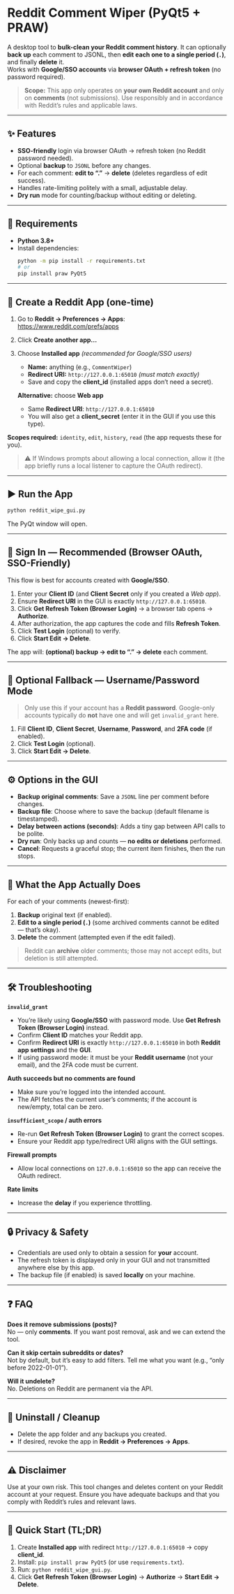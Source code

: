 
# Reddit Comment Wiper (PyQt5 + PRAW)

A desktop tool to **bulk-clean your Reddit comment history**. It can optionally **back up** each comment to JSONL, then **edit each one to a single period (`.`)**, and finally **delete** it.  
Works with **Google/SSO accounts** via **browser OAuth + refresh token** (no password required).

> **Scope:** This app only operates on **your own Reddit account** and only on **comments** (not submissions). Use responsibly and in accordance with Reddit’s rules and applicable laws.

---

## ✨ Features

- **SSO-friendly** login via browser OAuth → refresh token (no Reddit password needed).
- Optional **backup** to `JSONL` before any changes.
- For each comment: **edit to “.”** → **delete** (deletes regardless of edit success).
- Handles rate-limiting politely with a small, adjustable delay.
- **Dry run** mode for counting/backup without editing or deleting.

---

## 🧰 Requirements

- **Python 3.8+**
- Install dependencies:
  ```bash
  python -m pip install -r requirements.txt
  # or
  pip install praw PyQt5
  ```

---

## 🔑 Create a Reddit App (one-time)

1. Go to **Reddit → Preferences → Apps**: <https://www.reddit.com/prefs/apps>  
2. Click **Create another app…**
3. Choose **Installed app** *(recommended for Google/SSO users)*  
   - **Name:** anything (e.g., `CommentWiper`)  
   - **Redirect URI:** `http://127.0.0.1:65010` *(must match exactly)*  
   - Save and copy the **client_id** (installed apps don’t need a secret).

   **Alternative:** choose **Web app**  
   - Same **Redirect URI**: `http://127.0.0.1:65010`  
   - You will also get a **client_secret** (enter it in the GUI if you use this type).

**Scopes required:** `identity`, `edit`, `history`, `read` (the app requests these for you).

> ⚠️ If Windows prompts about allowing a local connection, allow it (the app briefly runs a local listener to capture the OAuth redirect).

---

## ▶️ Run the App

```bash
python reddit_wipe_gui.py
```

The PyQt window will open.

---

## 🔐 Sign In — Recommended (Browser OAuth, SSO-Friendly)

This flow is best for accounts created with **Google/SSO**.

1. Enter your **Client ID** (and **Client Secret** only if you created a *Web app*).  
2. Ensure **Redirect URI** in the GUI is exactly `http://127.0.0.1:65010`.  
3. Click **Get Refresh Token (Browser Login)** → a browser tab opens → **Authorize**.  
4. After authorization, the app captures the code and fills **Refresh Token**.  
5. Click **Test Login** (optional) to verify.  
6. Click **Start Edit → Delete**.

The app will: **(optional) backup → edit to “.” → delete** each comment.

---

## 🔑 Optional Fallback — Username/Password Mode

> Only use this if your account has a **Reddit password**. Google-only accounts typically do **not** have one and will get `invalid_grant` here.

1. Fill **Client ID**, **Client Secret**, **Username**, **Password**, and **2FA code** (if enabled).  
2. Click **Test Login** (optional).  
3. Click **Start Edit → Delete**.

---

## ⚙️ Options in the GUI

- **Backup original comments**: Save a `JSONL` line per comment before changes.  
- **Backup file**: Choose where to save the backup (default filename is timestamped).  
- **Delay between actions (seconds)**: Adds a tiny gap between API calls to be polite.  
- **Dry run**: Only backs up and counts — **no edits or deletions** performed.  
- **Cancel**: Requests a graceful stop; the current item finishes, then the run stops.

---

## 🧪 What the App Actually Does

For each of your comments (newest-first):

1. **Backup** original text (if enabled).  
2. **Edit to a single period (`.`)** (some archived comments cannot be edited — that’s okay).  
3. **Delete** the comment (attempted even if the edit failed).

> Reddit can **archive** older comments; those may not accept edits, but deletion is still attempted.

---

## 🛠 Troubleshooting

**`invalid_grant`**
- You’re likely using **Google/SSO** with password mode. Use **Get Refresh Token (Browser Login)** instead.  
- Confirm **Client ID** matches your Reddit app.  
- Confirm **Redirect URI** is exactly `http://127.0.0.1:65010` in both **Reddit app settings** and the **GUI**.  
- If using password mode: it must be your **Reddit username** (not your email), and the 2FA code must be current.

**Auth succeeds but no comments are found**
- Make sure you’re logged into the intended account.  
- The API fetches the current user’s comments; if the account is new/empty, total can be zero.

**`insufficient_scope` / auth errors**
- Re-run **Get Refresh Token (Browser Login)** to grant the correct scopes.  
- Ensure your Reddit app type/redirect URI aligns with the GUI settings.

**Firewall prompts**
- Allow local connections on `127.0.0.1:65010` so the app can receive the OAuth redirect.

**Rate limits**
- Increase the **delay** if you experience throttling.

---

## 🔒 Privacy & Safety

- Credentials are used only to obtain a session for **your** account.  
- The refresh token is displayed only in your GUI and not transmitted anywhere else by this app.  
- The backup file (if enabled) is saved **locally** on your machine.

---

## ❓ FAQ

**Does it remove submissions (posts)?**  
No — only **comments**. If you want post removal, ask and we can extend the tool.

**Can it skip certain subreddits or dates?**  
Not by default, but it’s easy to add filters. Tell me what you want (e.g., “only before 2022-01-01”).

**Will it undelete?**  
No. Deletions on Reddit are permanent via the API.

---

## 🧹 Uninstall / Cleanup

- Delete the app folder and any backups you created.  
- If desired, revoke the app in **Reddit → Preferences → Apps**.

---

## ⚠️ Disclaimer

Use at your own risk. This tool changes and deletes content on your Reddit account at your request. Ensure you have adequate backups and that you comply with Reddit’s rules and relevant laws.

---

## 📝 Quick Start (TL;DR)

1. Create **Installed app** with redirect `http://127.0.0.1:65010` → copy **client_id**.  
2. Install: `pip install praw PyQt5` (or use `requirements.txt`).  
3. Run: `python reddit_wipe_gui.py`.  
4. Click **Get Refresh Token (Browser Login)** → **Authorize** → **Start Edit → Delete**.
